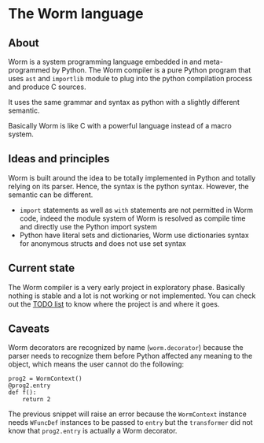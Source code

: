 # The Worm language

## About

Worm is a system programming language embedded in and meta-programmed by Python.
The Worm compiler is a pure Python program that uses `ast` and `importlib` module to plug into the python compilation process and produce C sources.

It uses the same grammar and syntax as python with a slightly different semantic.

Basically Worm is like C with a powerful language instead of a macro system.

## Ideas and principles

Worm is built around the idea to be totally implemented in Python and totally relying on its parser.
Hence, the syntax is the python syntax.
However, the semantic can be different.

- `import` statements as well as `with` statements are not permitted in Worm code, indeed the module system of Worm is
  resolved as compile time and directly use the Python import system
- Python have literal sets and dictionaries, Worm use dictionaries syntax for anonymous structs and
  does not use set syntax

## Current state

The Worm compiler is a very early project in exploratory phase.
Basically nothing is stable and a lot is not working or not implemented.
You can check out the [TODO list](TODO.md) to know where the project is and where it goes.

## Caveats

Worm decorators are recognized by name (`worm.decorator`) because the parser needs to recognize them before Python affected any meaning to the object, which means the user cannot do the following:
```
prog2 = WormContext()
@prog2.entry
def f():
    return 2
```

The previous snippet will raise an error because the `WormContext` instance needs `WFuncDef` instances to be passed to `entry` but the `transformer` did not know that `prog2.entry` is actually a Worm decorator.
